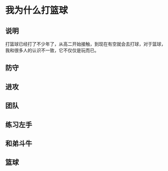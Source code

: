 # 我为什么打篮球

## 说明

打篮球已经打了不少年了，从高二开始接触，到现在有空就会去打球，对于篮球，我和很多人的认识不一致，它不仅仅是玩而已。

## 防守

## 进攻

## 团队

## 练习左手

## 和弟斗牛

## 篮球
